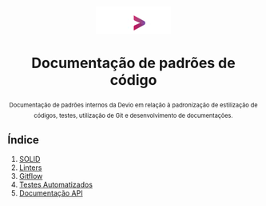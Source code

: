 <p align="center">
  <img src="https://github.com/deviobr/code-patterns/blob/main/images/devio.webp?raw=true" />
</p>

<h1 align="center">Documentação de padrões de código</h1>

<p align="center">
  <sub>Documentação de padrões internos da Devio em relação à padronização de estilização de códigos, testes, utilização de Git e desenvolvimento de documentações.</sub>
</p>

## Índice

1. [SOLID](https://github.com/deviobr/code-patterns/blob/main/SOLID.md)
2. [Linters](https://github.com/deviobr/code-patterns/blob/main/LINTERS.md)
4. [Gitflow](https://github.com/deviobr/code-patterns/blob/main/GITFLOW.md)
5. [Testes Automatizados](https://github.com/deviobr/code-patterns/blob/main/TESTS.md)
6. [Documentação API](https://github.com/deviobr/code-patterns/blob/main/API-DOCS.md)

